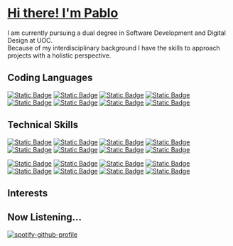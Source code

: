 # [Hi there! I'm Pablo](https://apausa.dev)

I am currently pursuing a dual degree in Software Development and Digital Design at UOC.  
Because of my interdisciplinary background I have the skills to approach projects with a holistic perspective.

## Coding Languages

[![Static Badge](https://img.shields.io/badge/-Bash-0d1117?syle=flat-square&logo=gnubash)](https://github.com/apausa)
[![Static Badge](https://img.shields.io/badge/-C-0d1117?syle=flat-square&logo=c)](https://github.com/apausa)
[![Static Badge](https://img.shields.io/badge/-Java-0d1117?syle=flat)](https://github.com/apausa)
[![Static Badge](https://img.shields.io/badge/-JavaScript-0d1117?syle=flat-square&logo=javascript)](https://github.com/apausa)
[![Static Badge](https://img.shields.io/badge/-Python-0d1117?syle=flat-square&logo=python)](https://github.com/apausa)
[![Static Badge](https://img.shields.io/badge/-SQL-0d1117?syle=flat)](https://github.com/apausa)
[![Static Badge](https://img.shields.io/badge/-TypeScript-0d1117?syle=flat-square&logo=typescript)](https://github.com/apausa)
[![Static Badge](https://img.shields.io/badge/-Kotlin-0d1117?syle=flat-square&logo=kotlin)](https://github.com/apausa)

## Technical Skills

[![Static Badge](https://img.shields.io/badge/-Angular-0d1117?syle=flat-square&logo=angular)](https://github.com/apausa)
[![Static Badge](https://img.shields.io/badge/-Amazon_Web_Services-0d1117?syle=flat-square&logo=amazonwebservices)](https://github.com/apausa)
[![Static Badge](https://img.shields.io/badge/-CSS-0d1117?syle=flat-square&logo=css3)](https://github.com/apausa)
[![Static Badge](https://img.shields.io/badge/-D3.js-0d1117?syle=flat-square&logo=d3dotjs)](https://github.com/apausa)
[![Static Badge](https://img.shields.io/badge/-Figma-0d1117?syle=flat-square&logo=figma)](https://github.com/apausa)
[![Static Badge](https://img.shields.io/badge/-Git-0d1117?syle=flat-square&logo=git)](https://github.com/apausa)
[![Static Badge](https://img.shields.io/badge/-HTML-0d1117?syle=flat-square&logo=html5)](https://github.com/apausa)
[![Static Badge](https://img.shields.io/badge/-Next.js-0d1117?syle=flat-square&logo=nextdotjs)](https://github.com/apausa)

[![Static Badge](https://img.shields.io/badge/-MongoDB-0d1117?syle=flat-square&logo=mongodb)](https://github.com/apausa)
[![Static Badge](https://img.shields.io/badge/-Node.js-0d1117?syle=flat-square&logo=nodedotjs)](https://github.com/apausa)
[![Static Badge](https://img.shields.io/badge/-PostgreSQL-0d1117?syle=flat-square&logo=postgresql)](https://github.com/apausa)
[![Static Badge](https://img.shields.io/badge/-React.js-0d1117?syle=flat-square&logo=react)](https://github.com/apausa)
[![Static Badge](https://img.shields.io/badge/-React_Native-0d1117?syle=flat-square&logo=react)](https://github.com/apausa)
[![Static Badge](https://img.shields.io/badge/-Redux.js-0d1117?syle=flat-square&logo=redux)](https://github.com/apausa)
[![Static Badge](https://img.shields.io/badge/-Spring_Boot-0d1117?syle=flat-square&logo=springboot)](https://github.com/apausa)
[![Static Badge](https://img.shields.io/badge/-Vue.js-0d1117?syle=flat-square&logo=vuedotjs)](https://github.com/apausa)

## Interests

## Now Listening...

[![spotify-github-profile](https://spotify-github-profile.kittinanx.com/api/view?uid=pabloapausa&cover_image=true&theme=natemoo-re&show_offline=true&background_color=121212&interchange=false&bar_color=53b14f&bar_color_cover=false)](https://github.com/apausa)
